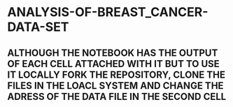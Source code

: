 # ANALYSIS-OF-BREAST_CANCER-DATA-SET

## ALTHOUGH THE NOTEBOOK HAS THE OUTPUT OF EACH CELL ATTACHED WITH IT BUT TO USE IT LOCALLY FORK THE REPOSITORY, CLONE THE FILES IN THE LOACL SYSTEM AND CHANGE THE ADRESS OF THE DATA FILE IN THE SECOND CELL
